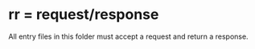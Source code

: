 # rr = request/response

All entry files in this folder must accept a request and return a response.
